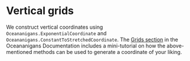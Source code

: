 # Vertical grids

We construct vertical coordinates using `Oceananigans.ExponentialCoordinate` and
`Oceananigans.ConstantToStretchedCoordinate`. The 
[Grids section](https://clima.github.io/OceananigansDocumentation/dev/grids/#Coordinate-helper-utilities)
in the Oceananigans Documentation includes a mini-tutorial on how the above-mentioned methods
can be used to generate a coordinate of your liking.
